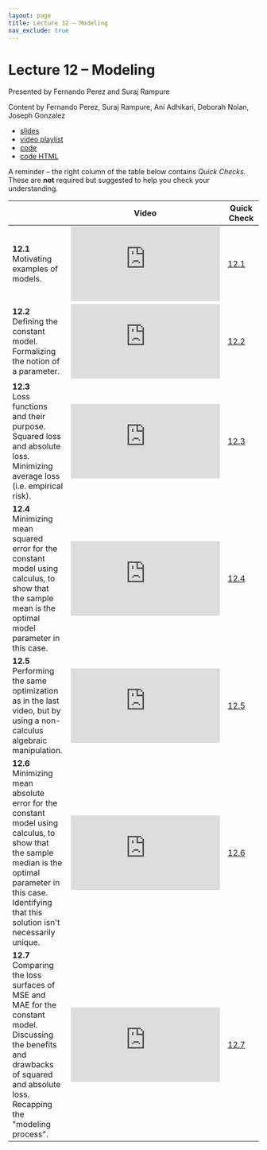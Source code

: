 ```yaml
---
layout: page
title: Lecture 12 – Modeling
nav_exclude: true
---
```


# Lecture 12 – Modeling

Presented by Fernando Perez and Suraj Rampure

Content by Fernando Perez, Suraj Rampure, Ani Adhikari, Deborah Nolan, Joseph Gonzalez

- [slides](https://docs.google.com/presentation/d/1PchK3LJ6g__61fEMJvDOjVcg3fTmZwL22Ytk_zpPED0/edit?usp=sharing)
- [video playlist](https://youtube.com/playlist?list=PLQCcNQgUcDfq7fbhdteiNbYrrV3_c96uW)
- [code](https://data100.datahub.berkeley.edu/hub/user-redirect/git-sync?repo=https://github.com/DS-100/fa21&subPath=lec/lec12/&branch=main)
- [code HTML](../../resources/assets/lectures/lec12/lec12.html)

A reminder – the right column of the table below contains _Quick Checks_. These are **not** required but suggested to help you check your understanding.

<table>
<colgroup>
<col style="width: 25%" />
<col style="width: 25%" />
<col style="width: 25%" />
</colgroup>
<thead>
<tr class="header">
<th></th>
<th>Video</th>
<th>Quick Check</th>
</tr>
</thead>
<tbody>
<tr>
<td><strong>12.1</strong> <br />Motivating examples of models.</td>
<td><iframe width="300" height="" src="https://youtube.com/embed/o_HGiWy8A-E" frameborder="0" allow="accelerometer; autoplay; encrypted-media; gyroscope; picture-in-picture" allowfullscreen=""></iframe></td>
<td><a href="https://forms.gle/4yY3RZYR6zzrYeZP6" target="\_blank">12.1</a></td>
</tr>
<tr>
<td><strong>12.2</strong> <br />Defining the constant model. Formalizing the notion of a parameter.</td>
<td><iframe width="300" height="" src="https://youtube.com/embed/buq9H1xOavU" frameborder="0" allow="accelerometer; autoplay; encrypted-media; gyroscope; picture-in-picture" allowfullscreen=""></iframe></td>
<td><a href="https://forms.gle/m8BJXoKJ3YuWjEkV8" target="\_blank">12.2</a></td>
</tr>
<tr>
<td><strong>12.3</strong> <br />Loss functions and their purpose. Squared loss and absolute loss. Minimizing average loss (i.e. empirical risk).</td>
<td><iframe width="300" height="" src="https://youtube.com/embed/5z3q6E6FC8o" frameborder="0" allow="accelerometer; autoplay; encrypted-media; gyroscope; picture-in-picture" allowfullscreen=""></iframe></td>
<td><a href="https://forms.gle/ZahFauDFggdqA8438" target="\_blank">12.3</a></td>
</tr>
<tr>
<td><strong>12.4</strong> <br />Minimizing mean squared error for the constant model using calculus, to show that the sample mean is the optimal model parameter in this case.</td>
<td><iframe width="300" height="" src="https://youtube.com/embed/_yY-jFZRaVs" frameborder="0" allow="accelerometer; autoplay; encrypted-media; gyroscope; picture-in-picture" allowfullscreen=""></iframe></td>
<td><a href="https://forms.gle/XojKNWZd9F5UmYoi7" target="\_blank">12.4</a></td>
</tr>
<tr>
<td><strong>12.5</strong> <br />Performing the same optimization as in the last video, but by using a non-calculus algebraic manipulation.</td>
<td><iframe width="300" height="" src="https://youtube.com/embed/c5pbo8FJuO4" frameborder="0" allow="accelerometer; autoplay; encrypted-media; gyroscope; picture-in-picture" allowfullscreen=""></iframe></td>
<td><a href="https://forms.gle/qYpGybMbmt7QSceUA" target="\_blank">12.5</a></td>
</tr>
<tr>
<td><strong>12.6</strong> <br />Minimizing mean absolute error for the constant model using calculus, to show that the sample median is the optimal parameter in this case. Identifying that this solution isn't necessarily unique.</td>
<td><iframe width="300" height="" src="https://youtube.com/embed/fWCuiWAEtUc" frameborder="0" allow="accelerometer; autoplay; encrypted-media; gyroscope; picture-in-picture" allowfullscreen=""></iframe></td>
<td><a href="https://forms.gle/wwb7Jfqcuc6GdZig8" target="\_blank">12.6</a></td>
</tr>
<tr>
<td><strong>12.7</strong> <br />Comparing the loss surfaces of MSE and MAE for the constant model. Discussing the benefits and drawbacks of squared and absolute loss. Recapping the "modeling process".</td>
<td><iframe width="300" height="" src="https://youtube.com/embed/TZd-Jk0ltW8" frameborder="0" allow="accelerometer; autoplay; encrypted-media; gyroscope; picture-in-picture" allowfullscreen=""></iframe></td>
<td><a href="https://forms.gle/BBRXcxd8U958ZMN58" target="\_blank">12.7</a></td>
</tr>
